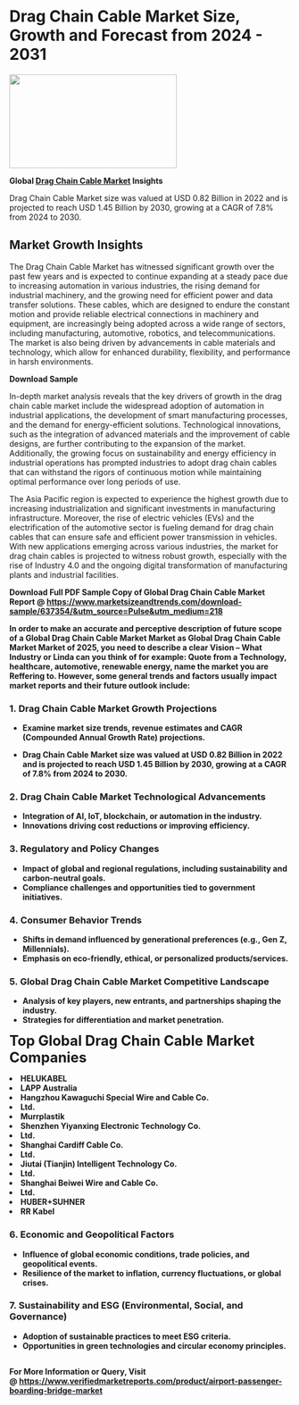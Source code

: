<H1>Drag Chain Cable Market Size, Growth and Forecast from 2024 - 2031</H1><img class="aligncenter size-medium wp-image-584254" src="https://thirdeyenews.in/wp-content/uploads/2024/09/Global-Market-Research-300x168.jpeg" alt="" width="300" height="168" /><p><strong>Global&nbsp;<a href="https://www.marketsizeandtrends.com/download-sample/637354/&amp;utm_source=Pulse&amp;utm_medium=218">Drag Chain Cable Market</a> Insights</strong></p><p>Drag Chain Cable Market size was valued at USD 0.82 Billion in 2022 and is projected to reach USD 1.45 Billion by 2030, growing at a CAGR of 7.8% from 2024 to 2030.</p><p><h2>Market Growth Insights</h2> <p>The Drag Chain Cable Market has witnessed significant growth over the past few years and is expected to continue expanding at a steady pace due to increasing automation in various industries, the rising demand for industrial machinery, and the growing need for efficient power and data transfer solutions. These cables, which are designed to endure the constant motion and provide reliable electrical connections in machinery and equipment, are increasingly being adopted across a wide range of sectors, including manufacturing, automotive, robotics, and telecommunications. The market is also being driven by advancements in cable materials and technology, which allow for enhanced durability, flexibility, and performance in harsh environments.</p> <p><strong>Download Sample</strong></p> <p>In-depth market analysis reveals that the key drivers of growth in the drag chain cable market include the widespread adoption of automation in industrial applications, the development of smart manufacturing processes, and the demand for energy-efficient solutions. Technological innovations, such as the integration of advanced materials and the improvement of cable designs, are further contributing to the expansion of the market. Additionally, the growing focus on sustainability and energy efficiency in industrial operations has prompted industries to adopt drag chain cables that can withstand the rigors of continuous motion while maintaining optimal performance over long periods of use.</p> <p>The Asia Pacific region is expected to experience the highest growth due to increasing industrialization and significant investments in manufacturing infrastructure. Moreover, the rise of electric vehicles (EVs) and the electrification of the automotive sector is fueling demand for drag chain cables that can ensure safe and efficient power transmission in vehicles. With new applications emerging across various industries, the market for drag chain cables is projected to witness robust growth, especially with the rise of Industry 4.0 and the ongoing digital transformation of manufacturing plants and industrial facilities.</p> <p><strong></p><p><span class=""><strong>Download Full PDF Sample Copy of Global Drag Chain Cable Market Report</strong> @ <a href="https://www.marketsizeandtrends.com/download-sample/637354/&amp;utm_source=Pulse&amp;utm_medium=218" target="_blank">https://www.marketsizeandtrends.com/download-sample/637354/&amp;utm_source=Pulse&amp;utm_medium=218</a></span></p><p>In order to make an accurate and perceptive description of future scope of a Global&nbsp;Drag Chain Cable Market Market as Global&nbsp;Drag Chain Cable Market Market of 2025, you need to describe a clear Vision &ndash; What Industry or Linda can you think of for example: Quote from a Technology, healthcare, automotive, renewable energy, name the market you are Reffering to. However, some general trends and factors usually impact market reports and their future outlook include:</p><h3>1.&nbsp;<strong>Drag Chain Cable Market Growth Projections</strong></h3><ul><li>Examine market size trends, revenue estimates and CAGR (Compounded Annual Growth Rate) projections.</li><li><p>Drag Chain Cable Market size was valued at USD 0.82 Billion in 2022 and is projected to reach USD 1.45 Billion by 2030, growing at a CAGR of 7.8% from 2024 to 2030.</p></li></ul><h3>2.&nbsp;<strong>Drag Chain Cable Market Technological Advancements</strong></h3><ul><li>Integration of AI, IoT, blockchain, or automation in the industry.</li><li>Innovations driving cost reductions or improving efficiency.</li></ul><h3>3.&nbsp;<strong>Regulatory and Policy Changes</strong></h3><ul><li>Impact of global and regional regulations, including sustainability and carbon-neutral goals.</li><li>Compliance challenges and opportunities tied to government initiatives.</li></ul><h3>4.&nbsp;<strong>Consumer Behavior Trends</strong></h3><ul><li>Shifts in demand influenced by generational preferences (e.g., Gen Z, Millennials).</li><li>Emphasis on eco-friendly, ethical, or personalized products/services.</li></ul><h3>5.&nbsp;<strong>Global Drag Chain Cable Market Competitive Landscape</strong></h3><ul><li>Analysis of key players, new entrants, and partnerships shaping the industry.</li><li>Strategies for differentiation and market penetration.</li></ul><p data-pm-slice="1 1 []"><span style="color: inherit; font-family: inherit; font-size: 25px;">Top Global Drag Chain Cable Market Companies</span></p><div class="" data-test-id=""><p><li>HELUKABEL</li><li> LAPP Australia</li><li> Hangzhou Kawaguchi Special Wire and Cable Co.</li><li> Ltd.</li><li> Murrplastik</li><li> Shenzhen Yiyanxing Electronic Technology Co.</li><li> Ltd.</li><li> Shanghai Cardiff Cable Co.</li><li> Ltd.</li><li> Jiutai (Tianjin) Intelligent Technology Co.</li><li> Ltd.</li><li> Shanghai Beiwei Wire and Cable Co.</li><li> Ltd.</li><li> HUBER+SUHNER</li><li> RR Kabel</li></p></div><h3>6.&nbsp;<strong>Economic and Geopolitical Factors</strong></h3><ul><li>Influence of global economic conditions, trade policies, and geopolitical events.</li><li>Resilience of the market to inflation, currency fluctuations, or global crises.</li></ul><h3>7.&nbsp;<strong>Sustainability and ESG (Environmental, Social, and Governance)</strong></h3><ul><li>Adoption of sustainable practices to meet ESG criteria.</li><li>Opportunities in green technologies and circular economy principles.</li></ul><h2><strong style="font-size: 14px;">For More Information or Query, Visit @&nbsp;</strong><a style="background-color: #ffffff; font-size: 14px;" href="https://www.marketsizeandtrends.com/report/drag-chain-cable-market/" target="_blank">https://www.verifiedmarketreports.com/product/airport-passenger-boarding-bridge-market</a></h2>

